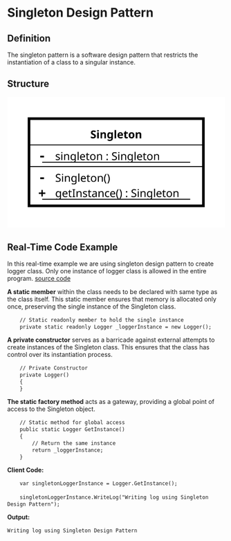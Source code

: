# Singleton Design Pattern

## Definition
The singleton pattern is a software design pattern that restricts the instantiation of a class to a singular instance.

## Structure
![ScreenShot](/Assets/Images/Singleton_UML.svg)

## Real-Time Code Example
In this real-time example we are using singleton design pattern to create logger class. Only one instance of logger class is allowed in the entire program. 
[source code](Singleton.cs)

<b>A static member</b> within the class needs to be declared with same type as the class itself. This static member ensures that memory is allocated only once, preserving the single instance of the Singleton class.
```
    // Static readonly member to hold the single instance
    private static readonly Logger _loggerInstance = new Logger();
```

<b>A private constructor</b> serves as a barricade against external attempts to create instances of the Singleton class. This ensures that the class has control over its instantiation process.
```
    // Private Constructor
    private Logger()
    {
    }
```

<b>The static factory method</b> acts as a gateway, providing a global point of access to the Singleton object.
```
    // Static method for global access
    public static Logger GetInstance()
    {
        // Return the same instance
        return _loggerInstance;
    }
```

<b>Client Code:</b>
```
    var singletonLoggerInstance = Logger.GetInstance();
    
    singletonLoggerInstance.WriteLog("Writing log using Singleton Design Pattern");
```

<b>Output:</b>
```
Writing log using Singleton Design Pattern    
```
